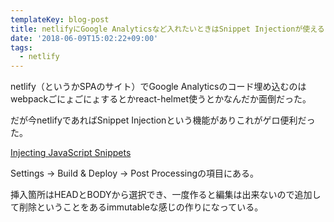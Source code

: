 ```yaml
---
templateKey: blog-post
title: netlifyにGoogle Analyticsなど入れたいときはSnippet Injectionが使える
date: '2018-06-09T15:02:22+09:00'
tags:
  - netlify
---
```

netlify（というかSPAのサイト）でGoogle Analyticsのコード埋め込むのはwebpackごにょごにょするとかreact-helmet使うとかなんだか面倒だった。

だが今netlifyであればSnippet Injectionという機能がありこれがゲロ便利だった。

[Injecting JavaScript Snippets](https://www.netlify.com/docs/inject-analytics-snippets/?_ga=2.227878107.718766052.1528521346-306147638.1519308287)

Settings -> Build & Deploy -> Post Processingの項目にある。

挿入箇所はHEADとBODYから選択でき、一度作ると編集は出来ないので追加して削除ということをあるimmutableな感じの作りになっている。
